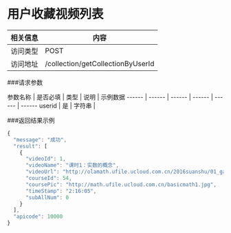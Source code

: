# 用户收藏视频列表
 相关信息 | 内容
 ------ | ------
 访问类型 | POST
 访问地址 | /collection/getCollectionByUserId

###请求参数

 参数名称 | 是否必填 | 类型 | 说明 | 示例数据
 ------ | ------ | ------ | ------ | ------ | ------
 userid | 是 | 字符串 |

###返回结果示例

```javascript
{
  "message": "成功",
  "result": [
    {
      "videoId": 1,
      "videoName": "课时1：实数的概念",
      "videoUrl": "http://olamath.ufile.ucloud.com.cn/2016suanshu/01_gainian_01.mp4",
      "courseId": 54,
      "coursePic": "http://math.ufile.ucloud.com.cn/basicmath1.jpg",
      "timeStamp": "2:16:05",
      "subAllNum": 0
    }
  ],
  "apicode": 10000
}
